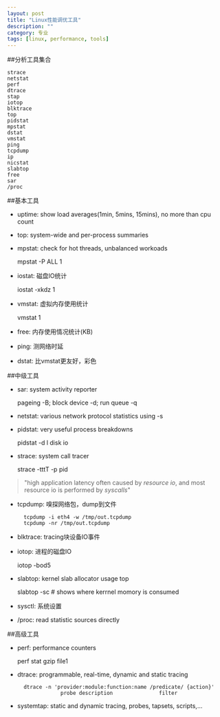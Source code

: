 ```yaml
---
layout: post
title: "Linux性能调优工具"
description: ""
category: 专业
tags: [linux, performance, tools]
---
```


##分析工具集合

	strace
	netstat
	perf
	dtrace
	stap
	iotop
	blktrace
	top
	pidstat
	mpstat
	dstat
	vmstat
	ping
	tcpdump
	ip
	nicstat
	slabtop
	free
	sar
	/proc

##基本工具
- uptime: show load averages(1min, 5mins, 15mins), no more than cpu count

- top: system-wide and per-process summaries

- mpstat: check for hot threads, unbalanced workoads

	mpstat -P ALL 1

- iostat: 磁盘IO统计

	iostat -xkdz 1

- vmstat: 虚拟内存使用统计
	
	vmstat 1

- free: 内存使用情况统计(KB)

- ping: 测网络时延

- dstat: 比vmstat更友好，彩色

##中级工具
- sar: system activity reporter

	pageing -B; block device -d; run queue -q

- netstat: various network protocol statistics using -s

- pidstat: very useful process breakdowns

	pidstat -d l disk io

- strace: system call tracer

	strace -tttT -p pid

> "high application latency often caused by *resource io*, and most resource io is performed by *syscalls*"

- tcpdump: 嗅探网络包，dump到文件

        tcpdump -i eth4 -w /tmp/out.tcpdump
        tcpdump -nr /tmp/out.tcpdump

- blktrace: tracing块设备IO事件

- iotop: 进程的磁盘IO

	iotop -bod5

- slabtop: kernel slab allocator usage top

	slabtop -sc		# shows where kerrnel momory is consumed

- sysctl: 系统设置

- /proc: read statistic sources directly

##高级工具
- perf: performance counters

	perf stat gzip file1

- dtrace: programmable, real-time, dynamic and static tracing

        dtrace -n 'provider:module:function:name /predicate/ {action}'
                    probe description               filter

- systemtap: static and dynamic tracing, probes, tapsets, scripts,...


